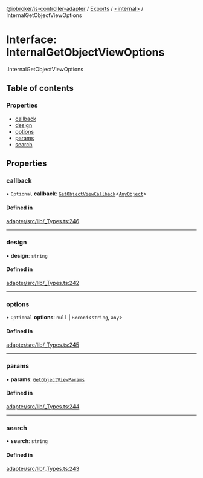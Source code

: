 [@iobroker/js-controller-adapter](../README.md) / [Exports](../modules.md) / [<internal\>](../modules/internal_.md) / InternalGetObjectViewOptions

# Interface: InternalGetObjectViewOptions

[<internal>](../modules/internal_.md).InternalGetObjectViewOptions

## Table of contents

### Properties

- [callback](internal_.InternalGetObjectViewOptions.md#callback)
- [design](internal_.InternalGetObjectViewOptions.md#design)
- [options](internal_.InternalGetObjectViewOptions.md#options)
- [params](internal_.InternalGetObjectViewOptions.md#params)
- [search](internal_.InternalGetObjectViewOptions.md#search)

## Properties

### callback

• `Optional` **callback**: [`GetObjectViewCallback`](../modules/internal_.md#getobjectviewcallback)<[`AnyObject`](../modules/internal_.md#anyobject)\>

#### Defined in

[adapter/src/lib/_Types.ts:246](https://github.com/ioBroker/ioBroker.js-controller/blob/959e51d6/packages/adapter/src/lib/_Types.ts#L246)

___

### design

• **design**: `string`

#### Defined in

[adapter/src/lib/_Types.ts:242](https://github.com/ioBroker/ioBroker.js-controller/blob/959e51d6/packages/adapter/src/lib/_Types.ts#L242)

___

### options

• `Optional` **options**: ``null`` \| `Record`<`string`, `any`\>

#### Defined in

[adapter/src/lib/_Types.ts:245](https://github.com/ioBroker/ioBroker.js-controller/blob/959e51d6/packages/adapter/src/lib/_Types.ts#L245)

___

### params

• **params**: [`GetObjectViewParams`](internal_.GetObjectViewParams.md)

#### Defined in

[adapter/src/lib/_Types.ts:244](https://github.com/ioBroker/ioBroker.js-controller/blob/959e51d6/packages/adapter/src/lib/_Types.ts#L244)

___

### search

• **search**: `string`

#### Defined in

[adapter/src/lib/_Types.ts:243](https://github.com/ioBroker/ioBroker.js-controller/blob/959e51d6/packages/adapter/src/lib/_Types.ts#L243)
